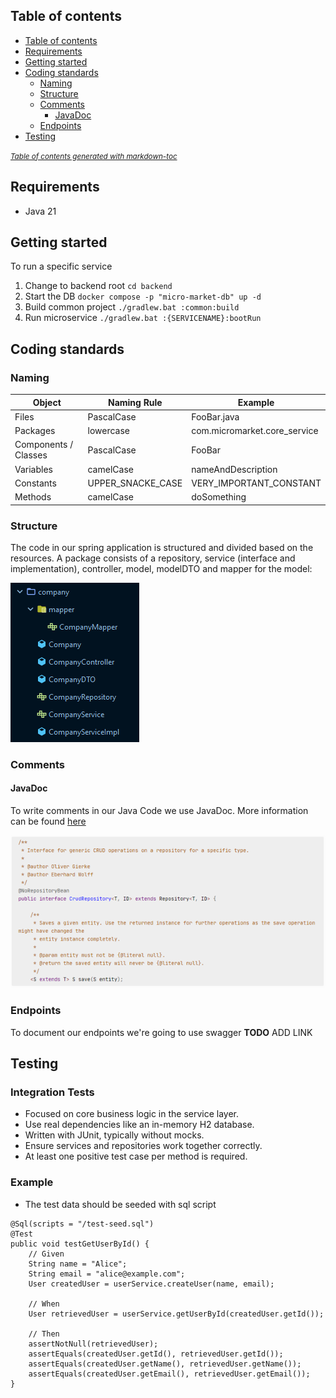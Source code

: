 ## Table of contents
- [Table of contents](#table-of-contents)
- [Requirements](#requirements)
- [Getting started](#getting-started)
- [Coding standards](#coding-standards)
    * [Naming](#naming)
    * [Structure](#structure)
    * [Comments](#comments)
        + [JavaDoc](#javadoc)
    * [Endpoints](#endpoints)
- [Testing](#testing)

<small><i><a href='http://ecotrust-canada.github.io/markdown-toc/'>Table of contents generated with markdown-toc</a></i></small>

## Requirements
- Java 21

## Getting started
To run a specific service
1. Change to backend root `cd backend`
2. Start the DB `docker compose -p "micro-market-db" up -d`
3. Build common project `./gradlew.bat :common:build`
4. Run microservice `./gradlew.bat :{SERVICENAME}:bootRun`

## Coding standards
### Naming
| Object               | Naming Rule       | Example                      |
|----------------------|-------------------|------------------------------|
| Files                | PascalCase        | FooBar.java                  |
| Packages             | lowercase         | com.micromarket.core_service |
| Components / Classes | PascalCase        | FooBar                       |
| Variables            | camelCase         | nameAndDescription           |
| Constants            | UPPER_SNACKE_CASE | VERY_IMPORTANT_CONSTANT      |    
| Methods              | camelCase         | doSomething                  |

### Structure
The code in our spring application is structured and divided based on the resources. A package consists of a repository, service (interface and implementation), controller, model, modelDTO and mapper for the model:

![spring-package-structure.png](../misc/spring-package-structure.png)

### Comments

#### JavaDoc
To write comments in our Java Code we use JavaDoc. More information can be found [here](#https://www.baeldung.com/javadoc)

![java-doc.png](../misc/java-doc.png)

### Endpoints
To document our endpoints we're going to use swagger
**TODO** ADD LINK

## Testing
### Integration Tests
- Focused on core business logic in the service layer.
- Use real dependencies like an in-memory H2 database.
- Written with JUnit, typically without mocks.
- Ensure services and repositories work together correctly.
- At least one positive test case per method is required.
### Example
* The test data should be seeded with sql script
```
@Sql(scripts = "/test-seed.sql")
@Test
public void testGetUserById() {
    // Given
    String name = "Alice";
    String email = "alice@example.com";
    User createdUser = userService.createUser(name, email);

    // When
    User retrievedUser = userService.getUserById(createdUser.getId());

    // Then
    assertNotNull(retrievedUser);
    assertEquals(createdUser.getId(), retrievedUser.getId());
    assertEquals(createdUser.getName(), retrievedUser.getName());
    assertEquals(createdUser.getEmail(), retrievedUser.getEmail());
}
```